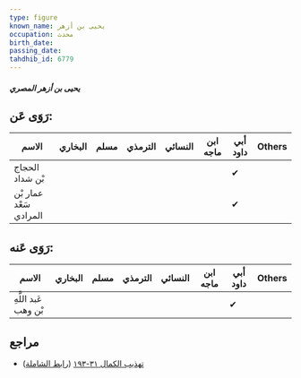 ```yaml
---
type: figure
known_name: يحيى بن أزهر
occupation: محدث
birth_date:
passing_date:
tahdhib_id: 6779
---
```

##### يحيى بن أزهر المصري

## رَوَى عَن:
| الاسم                  | البخاري | مسلم | الترمذي | النسائي | ابن ماجه | أبي داود | Others |
| ---------------------- | ------- | ---- | ------- | ------- | -------- | -------- | ------ |
| الحجاج بْن شداد        |         |      |         |         |          | ✔        |        |
| عمار بْن سَعْد المرادي |         |      |         |         |          | ✔        |        |
## رَوَى عَنه:
| الاسم                | البخاري | مسلم | الترمذي | النسائي | ابن ماجه | أبي داود | Others |
| -------------------- | ------- | ---- | ------- | ------- | -------- | -------- | ------ |
| عَبد اللَّهِ بْن وهب |         |      |         |         |          | ✔        |        |
## مراجع
- [تهذيب الكمال ٣١-١٩٣](obsidian://open?vault=Tahdhib-al-Kamal&file=Figures/٦٧٧٩-يحيى%20بن%20أزهر%20المصري) ([رابط الشاملة](https://shamela.ws/book/3722/16741))